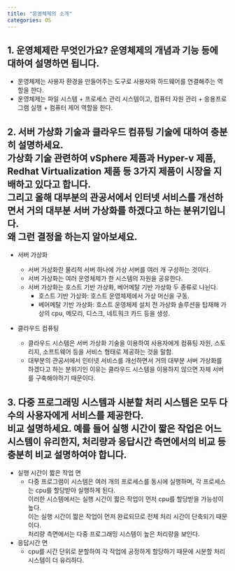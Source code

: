```yaml
---
title: "운영체제의 소개"
categories: OS
---
```

## **1. 운영체제란 무엇인가요? 운영체제의 개념과 기능 등에 대하여 설명하면 됩니다.**

   - 운영체제는 사용자 환경을 만들어주는 도구로 사용자와 하드웨어를 연결해주는 역할을 한다.<br/>
   - 운영체제는 파일 시스템 + 프로세스 관리 시스템이고, 컴퓨터 자원 관리 + 응용프로그램 실행 + 컴퓨터 제어 역할을 한다.<br/>

## **2. 서버 가상화 기술과 클라우드 컴퓨팅 기술에 대하여 충분히 설명하세요.<br/>가상화 기술 관련하여 vSphere 제품과 Hyper-v 제품, Redhat Virtualization 제품 등 3가지 제품이 시장을 지배하고 있다고 합니다.<br/>그리고 올해 대부분의 관공서에서 인터넷 서비스를 개선하면서 거의 대부분 서버 가상화를 하겠다고 하는 분위기입니다.<br/>왜 그런 결정을 하는지 알아보세요.**

   - 서버 가상화
       - 서버 가상화란 물리적 서버 하나에 가상 서버를 여러 개 구성하는 것이다.
       - 서버 가상화는 여러 운영체제가 한 시스템의 자원을 공유한다.
       - 서버 가상화는 호스트 기반 가상화, 베어메탈 기반 가상화 두 종류로 나뉜다.
           - 호스트 기반 가상화: 호스트 운영체제에서 가상 머신을 구동.
           - 베어메탈 기반 가상화: 호스트 운영체제 설치 전 가상화 솔루션을 탑재해 가상의 cpu, 메모리, 디스크, 네트워크 카드 등을 생성.
    
   - 클라우드 컴퓨팅
       - 클라우드 시스템은 서버 가상화 기술을 이용하여 사용자에게 컴퓨팅 자원, 스토리지, 소프트웨어 등을 서비스 형태로 제공하는 것을 말함.
       - 대부분의 관공서에서 인터넷 서비스를 개선하면서 거의 대부분 서버 가상화를 하겠다고 하는 분위기인 이유는 클라우드 시스템을 이용하지 않으면 자체 서버를 구축해야하기 때문이다.

## **3. 다중 프로그래밍 시스템과 시분할 처리 시스템은 모두 다수의 사용자에게 서비스를 제공한다.<br/>비교 설명하세요. 예를 들어 실행 시간이 짧은 작업은 어느 시스템이 유리한지, 처리량과 응답시간 측면에서의 비교 등 충분히 비교 설명하여야 합니다.**

   - 실행 시간이 짧은 작업 면
       - 다중 프로그램이 시스템은 여러 개의 프로세스를 동시에 실행하며, 각 프로세스는 cpu를 할당받아 실행하게 된다.<br/>이러한 시스템에서는 실행 시간이 짧은 작업이 먼저 cpu를 할당받을 가능성이 높다.<br/> 이는 실행 시간이 짧은 작업이 먼저 완료되므로 전체 처리 시간이 단축되기 때문이다.<br/>처리량 측면에서는 다중 프로그래밍 시스템이 높은 처리량을 보인다.
   - 응답시간 면
       - cpu를 시간 단위로 분할하여 각 작업에 공정하게 할당하기 때문에 시분할 처리 시스템이 더 유리하다.
   
